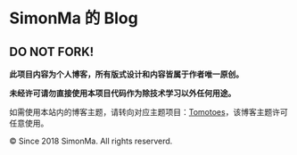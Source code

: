 SimonMa 的 Blog 
======================

DO NOT FORK!
------------

**此项目内容为个人博客，所有版式设计和内容皆属于作者唯一原创。**  

**未经许可请勿直接使用本项目代码作为除技术学习以外任何用途。**

如需使用本站内的博客主题，请转向对应主题项目：[Tomotoes](https://github.com/tomotoes/hexo-theme-tomotoes)，该博客主题许可任意使用。

© Since 2018 SimonMa. All rights reserverd.
